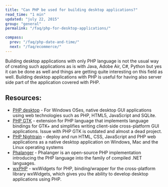 ```yaml
---
title: "Can PHP be used for building desktop applications?"
read_time: "1 min"
updated: "july 22, 2015"
group: "general"
permalink: "/faq/php-for-desktop-applications/"

compass:
  prev: "/faq/php-date-and-time/"
  next: "/faq/ecommerce/"
---
```


Building desktop applications with only PHP language is not the usual way of creating such applications as is with Java, Adobe Air, C#, Python but yes it can be done as well and things are getting quite interesting on this field as well. Building desktop applications with PHP is useful for having also server side part of the application covered with PHP.

## Resources:

* [PHP desktop](https://code.google.com/p/phpdesktop/) - For Windows OSes, native desktop GUI applications using web technologies such as PHP, HTML5, JavaScript and SQLite.
* [PHP GTK](http://gtk.php.net/) - extension for PHP language that implements language bindings for GTK+ and simplifies writing client-side cross-platform GUI applications. Issue with PHP GTK is outdated and almost a dead project.
* [PHP Nightrain](http://www.naetech.com/php-nightrain) - deploy and run HTML, CSS, JavaScript and PHP web applications as a native desktop application on Windows, Mac and the Linux operating systems
* [Phalanger](http://phalanger.codeplex.com/) - Phalanger is an open-source PHP implementation introducing the PHP language into the family of compiled .NET languages.
* [wxPHP](http://wxphp.org/) - wxWidgets for PHP, binding/wrapper for the cross-platform library wxWidgets, which gives you the ability to develop desktop applications using PHP.
